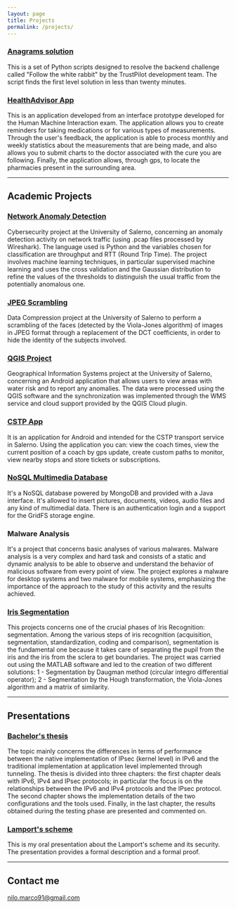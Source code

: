 ```yaml
---
layout: page
title: Projects
permalink: /projects/
---
```


### [Anagrams solution](https://github.com/) 
This is a set of Python scripts designed to resolve the backend challenge called "Follow the white rabbit" by the TrustPilot development team. The script finds the first level solution in less than twenty minutes.

### [HealthAdvisor App](https://drive.google.com/open?id=0BxNNG2RMDZe8WUVvTnpRSUFweEk)
This is an application developed from an interface prototype developed for the Human Machine Interaction exam. The application allows you to create reminders for taking medications or for various types of measurements. Through the user's feedback, the application is able to process monthly and weekly statistics about the measurements that are being made, and also allows you to submit charts to the doctor associated with the cure you are following. Finally, the application allows, through gps, to locate the pharmacies present in the surrounding area.

***

## Academic Projects

### [Network Anomaly Detection]()
Cybersecurity project at the University of Salerno, concerning an anomaly detection activity on network traffic (using .pcap files processed by Wireshark). The language used is Python and the variables chosen for classification are throughput and RTT (Round Trip Time). The project involves machine learning techniques, in particular supervised machine learning and uses the cross validation and the Gaussian distribution to refine the values ​​of the thresholds to distinguish the usual traffic from the potentially anomalous one.

### [JPEG Scrambling]()
Data Compression project at the University of Salerno to perform a scrambling of the faces (detected by the Viola-Jones algorithm) of images in JPEG format through a replacement of the DCT coefficients, in order to hide the identity of the subjects involved.

### [QGIS Project]()
Geographical Information Systems project at the University of Salerno, concerning an Android application that allows users to view areas with water risk and to report any anomalies. The data were processed using the QGIS software and the synchronization was implemented through the WMS service and cloud support provided by the QGIS Cloud plugin.

### [CSTP App](https://drive.google.com/open?id=0BxNNG2RMDZe8X0RYNjNmNFpJZUE)
It is an application for Android and intended for the CSTP transport service in Salerno. Using the application you can: view the coach times, view the current position of a coach by gps update, create custom paths to monitor, view nearby stops and store tickets or subscriptions. 

### [NoSQL Multimedia Database](https://github.com/christian161291/mongodatabaseGit) 
It's a NoSQL database powered by MongoDB and provided with a Java interface. It's allowed to insert pictures, documents, videos, audio files and any kind of multimedial data. There is an authentication login and a support for the GridFS storage engine.

### Malware Analysis 
It's a project that concerns basic analyses of various malwares. Malware analysis is a very complex and hard task and consists of a static and dynamic analysis to be able to observe and understand the behavior of malicious software from every point of view. The project explores a malware for desktop systems and two malware for mobile systems, emphasizing the importance of the approach to the study of this activity and the results achieved.

### [Iris Segmentation](https://github.com/christian161291/irisSegmentation) 
This projects concerns one of the crucial phases of Iris Recognition: segmentation. Among the various steps of iris recognition (acquisition, segmentation, standardization, coding and comparison), segmentation is the fundamental one because it takes care of separating the pupil from the iris and the iris from the sclera to get boundaries. The project was carried out using the MATLAB software and led to the creation of two different solutions: 1 - Segmentation by Daugman method (circular integro differential operator); 2 - Segmentation by the Hough transformation,  the Viola-Jones algorithm and a matrix of similarity.
  
  ***

## Presentations

### [Bachelor's thesis](https://drive.google.com/open?id=1oPsx7CJ4r9y-dYWhEQXbxLARhFbwhs8_JhGW6lBVnkM) 
The topic mainly concerns the differences in terms of performance between the native implementation of IPsec (kernel level) in IPv6 and the traditional implementation at application level implemented through tunneling. The thesis is divided into three chapters: the first chapter deals with IPv6, IPv4 and IPsec protocols; in particular the focus is on the relationships between the IPv6 and IPv4 protocols and the IPsec protocol. The second chapter shows the implementation details of the two configurations and the tools used. Finally, in the last chapter, the results obtained during the testing phase are presented and commented on.

### [Lamport's scheme](https://drive.google.com/open?id=0BxNNG2RMDZe8RkNlUzJ3dlUwaVk) 
This is my oral presentation about the Lamport's scheme and its security. The presentation provides a formal description and a formal proof.  

***
  
## Contact me

[nilo.marco91@gmail.com](mailto:nilo.marco91@gmail.com)
